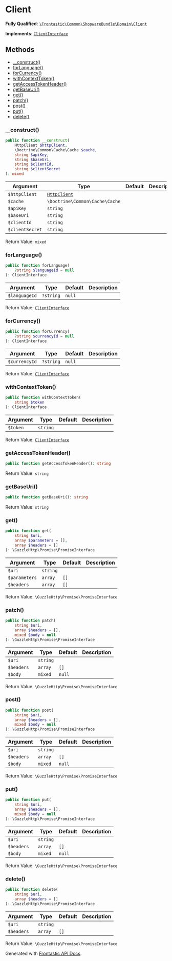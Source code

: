 #  Client

**Fully Qualified**: [`\Frontastic\Common\ShopwareBundle\Domain\Client`](../../../../src/php/ShopwareBundle/Domain/Client.php)

**Implements**: [`ClientInterface`](ClientInterface.md)

## Methods

* [__construct()](#__construct)
* [forLanguage()](#forlanguage)
* [forCurrency()](#forcurrency)
* [withContextToken()](#withcontexttoken)
* [getAccessTokenHeader()](#getaccesstokenheader)
* [getBaseUri()](#getbaseuri)
* [get()](#get)
* [patch()](#patch)
* [post()](#post)
* [put()](#put)
* [delete()](#delete)

### __construct()

```php
public function __construct(
    HttpClient $httpClient,
    \Doctrine\Common\Cache\Cache $cache,
    string $apiKey,
    string $baseUri,
    string $clientId,
    string $clientSecret
): mixed
```

Argument|Type|Default|Description
--------|----|-------|-----------
`$httpClient`|[`HttpClient`](../../HttpClient.md)||
`$cache`|`\Doctrine\Common\Cache\Cache`||
`$apiKey`|`string`||
`$baseUri`|`string`||
`$clientId`|`string`||
`$clientSecret`|`string`||

Return Value: `mixed`

### forLanguage()

```php
public function forLanguage(
    ?string $languageId = null
): ClientInterface
```

Argument|Type|Default|Description
--------|----|-------|-----------
`$languageId`|`?string`|`null`|

Return Value: [`ClientInterface`](ClientInterface.md)

### forCurrency()

```php
public function forCurrency(
    ?string $currencyId = null
): ClientInterface
```

Argument|Type|Default|Description
--------|----|-------|-----------
`$currencyId`|`?string`|`null`|

Return Value: [`ClientInterface`](ClientInterface.md)

### withContextToken()

```php
public function withContextToken(
    string $token
): ClientInterface
```

Argument|Type|Default|Description
--------|----|-------|-----------
`$token`|`string`||

Return Value: [`ClientInterface`](ClientInterface.md)

### getAccessTokenHeader()

```php
public function getAccessTokenHeader(): string
```

Return Value: `string`

### getBaseUri()

```php
public function getBaseUri(): string
```

Return Value: `string`

### get()

```php
public function get(
    string $uri,
    array $parameters = [],
    array $headers = []
): \GuzzleHttp\Promise\PromiseInterface
```

Argument|Type|Default|Description
--------|----|-------|-----------
`$uri`|`string`||
`$parameters`|`array`|`[]`|
`$headers`|`array`|`[]`|

Return Value: `\GuzzleHttp\Promise\PromiseInterface`

### patch()

```php
public function patch(
    string $uri,
    array $headers = [],
    mixed $body = null
): \GuzzleHttp\Promise\PromiseInterface
```

Argument|Type|Default|Description
--------|----|-------|-----------
`$uri`|`string`||
`$headers`|`array`|`[]`|
`$body`|`mixed`|`null`|

Return Value: `\GuzzleHttp\Promise\PromiseInterface`

### post()

```php
public function post(
    string $uri,
    array $headers = [],
    mixed $body = null
): \GuzzleHttp\Promise\PromiseInterface
```

Argument|Type|Default|Description
--------|----|-------|-----------
`$uri`|`string`||
`$headers`|`array`|`[]`|
`$body`|`mixed`|`null`|

Return Value: `\GuzzleHttp\Promise\PromiseInterface`

### put()

```php
public function put(
    string $uri,
    array $headers = [],
    mixed $body = null
): \GuzzleHttp\Promise\PromiseInterface
```

Argument|Type|Default|Description
--------|----|-------|-----------
`$uri`|`string`||
`$headers`|`array`|`[]`|
`$body`|`mixed`|`null`|

Return Value: `\GuzzleHttp\Promise\PromiseInterface`

### delete()

```php
public function delete(
    string $uri,
    array $headers = []
): \GuzzleHttp\Promise\PromiseInterface
```

Argument|Type|Default|Description
--------|----|-------|-----------
`$uri`|`string`||
`$headers`|`array`|`[]`|

Return Value: `\GuzzleHttp\Promise\PromiseInterface`

Generated with [Frontastic API Docs](https://github.com/FrontasticGmbH/apidocs).
